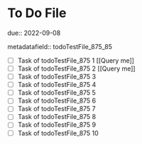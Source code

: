 # To Do File

due:: 2022-09-08

metadatafield:: todoTestFile_875_85

- [ ] Task of todoTestFile_875 1 [[Query me]]
- [ ] Task of todoTestFile_875 2 [[Query me]]
- [ ] Task of todoTestFile_875 3
- [ ] Task of todoTestFile_875 4
- [ ] Task of todoTestFile_875 5
- [ ] Task of todoTestFile_875 6
- [ ] Task of todoTestFile_875 7
- [ ] Task of todoTestFile_875 8
- [ ] Task of todoTestFile_875 9
- [ ] Task of todoTestFile_875 10